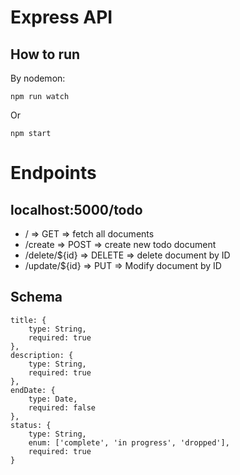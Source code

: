 # Express API

## How to run

By nodemon:

    npm run watch

Or

    npm start

# Endpoints

## localhost:5000/todo

- / => GET => fetch all documents
- /create => POST => create new todo document
- /delete/\${id} => DELETE => delete document by ID
- /update/\${id} => PUT => Modify document by ID

## Schema

    title: {
    	type: String,
    	required: true
    },
    description: {
    	type: String,
    	required: true
    },
    endDate: {
    	type: Date,
    	required: false
    },
    status: {
    	type: String,
    	enum: ['complete', 'in progress', 'dropped'],
    	required: true
    }
